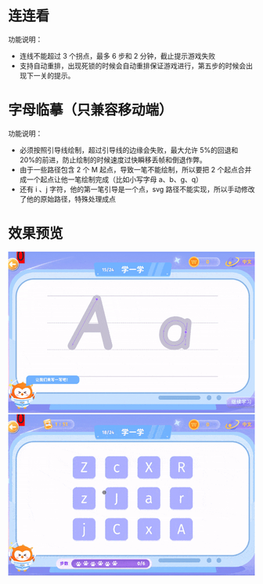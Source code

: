 # 连连看

功能说明：

- 连线不能超过 3 个拐点，最多 6 步和 2 分钟，截止提示游戏失败
- 支持自动重排，出现死锁的时候会自动重排保证游戏进行，第五步的时候会出现下一关的提示。

# 字母临摹（只兼容移动端）

功能说明：

- 必须按照引导线绘制，超过引导线的边缘会失败，最大允许 5%的回退和 20%的前进，防止绘制的时候速度过快瞬移丢帧和倒退作弊。
- 由于一些路径包含 2 个 M 起点，导致一笔不能绘制，所以要把 2 个起点合并成一个起点让他一笔绘制完成（比如小写字母 a、b、g、q）
- 还有 i 、j 字符，他的第一笔引导是一个点，svg 路径不能实现，所以手动修改了他的原始路径，特殊处理成点

# 效果预览

![字母临摹](/public/letter-tracing-demo.gif)
![连连看](/public/link-game-demo.gif)

